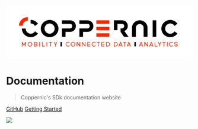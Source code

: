 ![logo](_media/coppernic.jpg)

# Documentation

> Coppernic's SDk documentation website

[GitHub](https://github.com/Coppernic)
[Getting Started](#documentation)

![](#f0f0f0)
